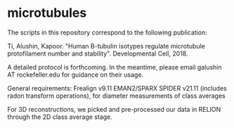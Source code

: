 # microtubules
The scripts in this repository correspond to the following publication:

Ti, Alushin, Kapoor. "Human B-tubulin isotypes regulate microtubule protofilament number and stability".  Developmental Cell, 2018.

A detailed protocol is forthcoming.  In the meantime, please email galushin AT rockefeller.edu for guidance on their usage.  

General requirements:
Frealign v9.11
EMAN2/SPARX
SPIDER v21.11 (includes radon transform operations), for diameter measurements of class averages

For 3D reconstructions, we picked and pre-processed our data in RELION through the 2D class average stage.
